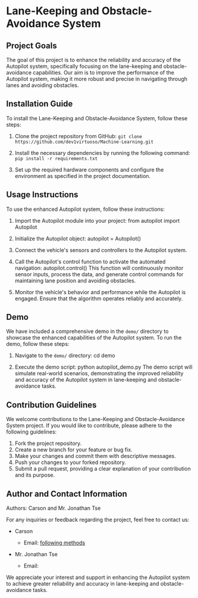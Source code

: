 # Lane-Keeping and Obstacle-Avoidance System

## Project Goals

The goal of this project is to enhance the reliability and accuracy of the Autopilot system, specifically focusing on the lane-keeping and obstacle-avoidance capabilities. Our aim is to improve the performance of the Autopilot system, making it more robust and precise in navigating through lanes and avoiding obstacles.

## Installation Guide

To install the Lane-Keeping and Obstacle-Avoidance System, follow these steps:

1. Clone the project repository from GitHub:
`git clone https://github.com/dev1virtuoso/Machine-Learning.git`

2. Install the necessary dependencies by running the following command:
   `pip install -r requirements.txt`

3. Set up the required hardware components and configure the environment as specified in the project documentation.

## Usage Instructions

To use the enhanced Autopilot system, follow these instructions:

1. Import the Autopilot module into your project:
   from autopilot import Autopilot

2. Initialize the Autopilot object:
   autopilot = Autopilot()
  
3. Connect the vehicle's sensors and controllers to the Autopilot system.

4. Call the Autopilot's control function to activate the automated navigation:
   autopilot.control() This function will continuously monitor sensor inputs, process the data, and generate control commands for maintaining lane position and avoiding obstacles.

5. Monitor the vehicle's behavior and performance while the Autopilot is engaged. Ensure that the algorithm operates reliably and accurately.

## Demo

We have included a comprehensive demo in the `demo/` directory to showcase the enhanced capabilities of the Autopilot system. To run the demo, follow these steps:

1. Navigate to the `demo/` directory:
   cd demo

2. Execute the demo script:
   python autopilot_demo.py
   The demo script will simulate real-world scenarios, demonstrating the improved reliability and accuracy of the Autopilot system in lane-keeping and obstacle-avoidance tasks.

## Contribution Guidelines

We welcome contributions to the Lane-Keeping and Obstacle-Avoidance System project. If you would like to contribute, please adhere to the following guidelines:

1. Fork the project repository.
2. Create a new branch for your feature or bug fix.
3. Make your changes and commit them with descriptive messages.
4. Push your changes to your forked repository.
5. Submit a pull request, providing a clear explanation of your contribution and its purpose.

## Author and Contact Information

Authors: Carson and Mr. Jonathan Tse

For any inquiries or feedback regarding the project, feel free to contact us:

- Carson
  - Email: [following methods](https://github.com/dev1virtuoso/Documentation/blob/main/dev1virtuoso/Attachment/dev1virtuoso/carson-wu.md)

- Mr. Jonathan Tse
  - Email:

We appreciate your interest and support in enhancing the Autopilot system to achieve greater reliability and accuracy in lane-keeping and obstacle-avoidance tasks.
